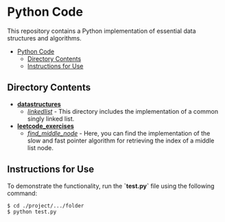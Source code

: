 # Python Code

This repository contains a Python implementation of essential data structures and algorithms.

- [Python Code](#python-code)
  - [Directory Contents](#directory-contents)
  - [Instructions for Use](#instructions-for-use)

## Directory Contents
- [**datastructures**](./datastructures/)
  - [*linkedlist*](./datastructures/linkedlist/) - This directory includes the
  implementation of a common singly linked list.
- [**leetcode_exercises**](./leetcode_exercises/)
  - [*find_middle_node*](./leetcode_exercises/find_middle_node/) - Here, you can
  find the implementation of the slow and fast pointer algorithm for retrieving
  the index of a middle list node.

## Instructions for Use
To demonstrate the functionality, run the **\`test.py\`** file using the following
command:
```shell
$ cd ./project/.../folder
$ python test.py
```